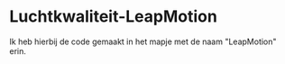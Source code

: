 # Luchtkwaliteit-LeapMotion
Ik heb hierbij de code gemaakt in het mapje met de naam "LeapMotion" erin.
